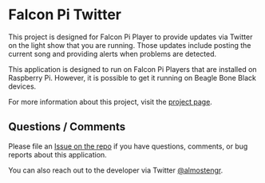 # Falcon Pi Twitter

This project is designed for Falcon Pi Player to provide updates via Twitter on the light show that 
you are running. Those updates include posting the current song and providing alerts when problems
are detected.

This application is designed to run on Falcon Pi Players that are installed on Raspberry Pi. However, it is
possible to get it running on Beagle Bone Black devices.

For more information about this project, visit the 
<a href="https://thealmostengineer.com/falconpitwitter" target="_blank">project page</a>.

## Questions / Comments

Please file an 
[Issue on the repo](https://github.com/almostengr/falconpitwitter/issues)
if you have questions, comments, or bug reports about this application.

You can also reach out to the developer via Twitter [@almostengr](https://twitter.com/almostengr).
